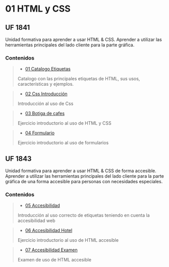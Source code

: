 # 01 HTML y CSS

## UF 1841 

Unidad formativa para aprender a usar HTML & CSS. Aprender a utilizar las herramientas principales del lado cliente para la parte gráfica.

### Contenidos

> - [01 Catalogo Etiquetas](/01_HTMLCSS/01_CatalogoEtiquetas)
>
> Catalogo con las principales etiquetas de HTML, sus usos, características y ejemplos.

> - [02 Css Introducción](/01_HTMLCSS/02_CssIntro)
>
> Introducción al uso de Css

> - [03 Botiga de cafes](/01_HTMLCSS/03_BotigaDeCafes)
>
> Ejercicio introductorio al uso de HTML y CSS

> - [04 Formulario](/01_HTMLCSS/04_Formulario)
>
> Ejercicio introductorio al uso de formularios

## UF 1843

Unidad formativa para aprender a usar HTML & CSS de forma accesible. Aprender a utilizar las herramientas principales del lado cliente para la parte gráfica de una forma accesible para personas con necesidades especiales.

### Contenidos

> - [05 Accesibilidad](/01_HTMLCSS/05_Accesibilidad)
>
> Introducción al uso correcto de etiquetas teniendo en cuenta la accesibilidad web

> - [06 Accesibilidad Hotel](/01_HTMLCSS/06_Accesibilidad_hotel)
>
> Ejercicio introductorio al uso de HTML accesible

> - [07 Accesibilidad Examen](/01_HTMLCSS/06_Accesibilidad_examen)
>
> Examen de uso de HTML accesible



